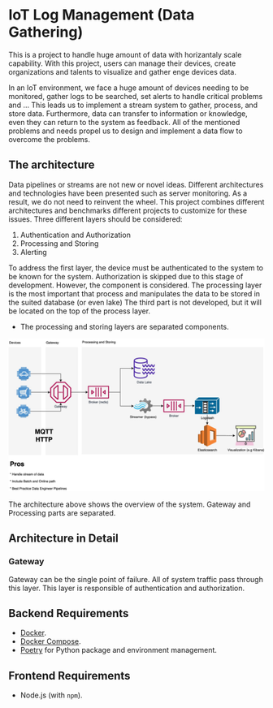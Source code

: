 # IoT Log Management (Data Gathering)

This is a project to handle huge amount of data with horizantaly scale capability. With this project, users can manage their devices, create organizations and talents to visualize and gather enge devices data.

In an IoT environment, we face a huge amount of devices needing to be monitored, gather logs to be searched, set alerts to handle critical problems and … This leads us to implement a stream system to gather, process, and store data. Furthermore, data can transfer to information or knowledge, even they can return to the system as feedback.
All of the mentioned problems and needs propel us to design and implement a data flow to overcome the problems.



## The architecture
Data pipelines or streams are not new or novel ideas. Different architectures and technologies have been presented such as server monitoring. As a result, we do not need to reinvent the wheel. 
This project combines different architectures and benchmarks different projects to customize for these issues. 
Three different layers should be considered:

1. Authentication and Authorization
2. Processing and Storing
3. Alerting

To address the first layer, the device must be authenticated to the system to be known for the system. Authorization is skipped due to this stage of development. However, the component is considered.
The processing layer is the most important that process and manipulates the data to be stored in the suited database (or even lake)
The third part is not developed, but it will be located on the top of the process layer. 
* The processing and storing layers are separated components.

![Log management Arcitecture](img/Proposed%20Architecture.jpg)

The architecture above shows the overview of the system. Gateway and Processing parts are separated.


## Architecture in Detail
### Gateway
Gateway can be the single point of failure. All of system traffic pass through this layer. This layer is responsible of authentication and authorization. 


## Backend Requirements

* [Docker](https://www.docker.com/).
* [Docker Compose](https://docs.docker.com/compose/install/).
* [Poetry](https://python-poetry.org/) for Python package and environment management.

## Frontend Requirements

* Node.js (with `npm`).

